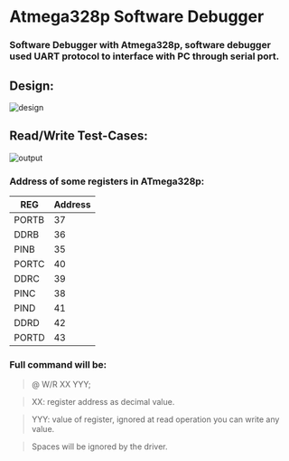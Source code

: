 # Atmega328p Software Debugger

### Software Debugger with Atmega328p, software debugger used UART protocol to interface with PC through serial port.

## Design:

![design](https://user-images.githubusercontent.com/26473614/55230326-2c7bef80-5228-11e9-819d-39e880d0047f.png)

## Read/Write Test-Cases:

![output](https://user-images.githubusercontent.com/26473614/55230327-2d148600-5228-11e9-8596-c466fc9c9744.PNG)

### Address of some registers in ATmega328p:
REG   |Address
------|-------
PORTB | 37
DDRB  | 36
PINB  | 35
PORTC | 40
DDRC  | 39
PINC  | 38
PIND  | 41
DDRD  | 42
PORTD | 43

### Full command will be:

> @ W/R XX YYY;

> XX: register address as decimal value.

> YYY: value of register, ignored at read operation you can write any value.

> Spaces will be ignored by the driver.
